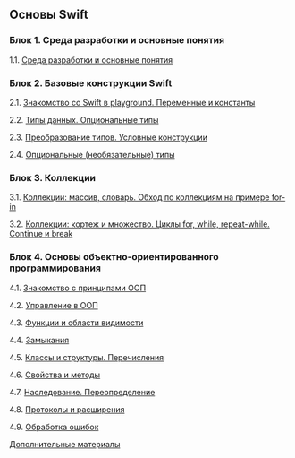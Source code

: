 ## Основы Swift

### Блок 1. Среда разработки и основные понятия

1.1. [Среда разработки и основные понятия](./1.1/README.md)



### Блок 2. Базовые конструкции Swift

2.1. [Знакомство со Swift в playground. Переменные и константы](./2.1/README.md)

2.2. [Типы данных. Опциональные типы](./2.2/README.md)

2.3. [Преобразование типов. Условные конструкции](./2.3/README.md)

2.4. [Опциональные (необязательные) типы](./2.4/README.md)



### Блок 3. Коллекции

3.1. [Коллекции: массив, словарь. Обход по коллекциям на примере for-in](./3.1/README.md)

3.2. [Коллекции: кортеж и множество. Циклы for, while, repeat-while. Continue и break](./3.2/README.md)



### Блок 4. Основы объектно-ориентированного программирования

4.1. [Знакомство с принципами ООП](./4.1/README.md)

4.2. [Управление в ООП](./4.2/README.md)

4.3. [Функции и области видимости](./4.3/README.md)

4.4. [Замыкания](./4.4/README.md)

4.5. [Классы и структуры. Перечисления](./4.5/README.md)

4.6. [Свойства и методы](./4.6/README.md)

4.7. [Наследование. Переопределение](./4.7/README.md)

4.8. [Протоколы и расширения](./4.8/README.md)

4.9. [Обработка ошибок](./4.9/README.md)


[Дополнительные материалы](https://github.com/netology-code/bios-homeworks/tree/master/Materials)






